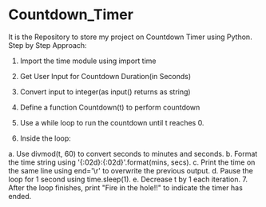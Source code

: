 # Countdown_Timer
It is the Repository to store my project on Countdown Timer using Python.
Step by Step Approach:
1. Import the time module using import time
2. Get User Input for Countdown Duration(in Seconds)
3. Convert input to integer(as input() returns as string)
4. Define a function Countdown(t) to perform countdown
5. Use a while loop to run the countdown until t reaches 0.

6. Inside the loop:

a. Use divmod(t, 60) to convert seconds to minutes and seconds.
b. Format the time string using '{:02d}:{:02d}'.format(mins, secs).
c. Print the time on the same line using end='\r' to overwrite the previous output.
d. Pause the loop for 1 second using time.sleep(1).
e. Decrease t by 1 each iteration.
7. After the loop finishes, print "Fire in the hole!!" to indicate the timer has ended.
